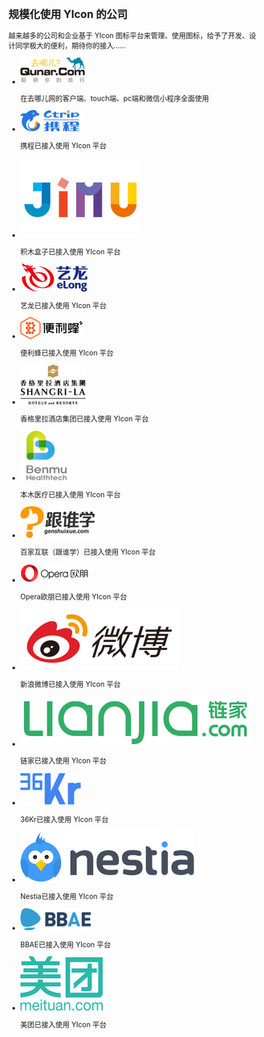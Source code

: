 ## 规模化使用 YIcon 的公司

越来越多的公司和企业基于 YIcon 图标平台来管理、使用图标，给予了开发、设计同学极大的便利，期待你的接入……

* ![去哪儿网](images/logo.png)

    在去哪儿网的客户端、touch端、pc端和微信小程序全面使用

* ![携程](images/ctrip.png)

    携程已接入使用 YIcon 平台

* ![积木盒子](images/jimu.png)

    积木盒子已接入使用 YIcon 平台

* ![艺龙](images/elong.jpg)

    艺龙已接入使用 YIcon 平台

* ![便利蜂](images/bianlifeng.png)

    便利蜂已接入使用 YIcon 平台

* ![香格里拉酒店集团](images/shangri-la.png)

    香格里拉酒店集团已接入使用 YIcon 平台

* ![本木医疗](images/benmu.png)

    本木医疗已接入使用 YIcon 平台

* ![百家互联（跟谁学）](images/genshuixue.png)

    百家互联（跟谁学）已接入使用 YIcon 平台

* ![Opera欧朋](images/opera.png)

    Opera欧朋已接入使用 YIcon 平台

* ![新浪微博](images/weibo.png)

    新浪微博已接入使用 YIcon 平台

* ![链家](images/lianjia.png)

    链家已接入使用 YIcon 平台

* ![36Kr](images/36kr.png)

    36Kr已接入使用 YIcon 平台

* ![Nestia](images/nestia.png)

    Nestia已接入使用 YIcon 平台

* ![BBAE](images/bbae.png)

    BBAE已接入使用 YIcon 平台

* ![美团](images/meituan.png)

    美团已接入使用 YIcon 平台
